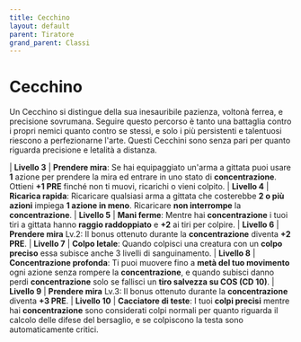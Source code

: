 ```yaml
---
title: Cecchino
layout: default
parent: Tiratore
grand_parent: Classi
---
```


# **Cecchino**

Un Cecchino si distingue della sua inesauribile pazienza, voltonà ferrea, e precisione sovrumana. Seguire questo percorso è tanto una battaglia contro i propri nemici quanto contro se stessi, e solo i più persistenti e talentuosi riescono a perfezionarne l'arte. Questi Cecchini sono senza pari per quanto riguarda precisione e letalità a distanza.

| **Livello 3**  | **Prendere mira**: Se hai equipaggiato un'arma a gittata puoi usare **1** azione per prendere la mira ed entrare in uno stato di **concentrazione**. Ottieni **+1 PRE** finché non ti muovi, ricarichi o vieni colpito.
| **Livello 4**  | **Ricarica rapida**: Ricaricare qualsiasi arma a gittata che costerebbe **2 o più azioni** impiega **1 azione in meno**. Ricaricare **non interrompe** la **concentrazione**.
| **Livello 5**  | **Mani ferme**: Mentre hai **concentrazione** i tuoi tiri a gittata hanno **raggio raddoppiato** e **+2** ai tiri per colpire.
| **Livello 6**  | **Prendere mira** Lv.2: Il bonus ottenuto durante la **concentrazione** diventa **+2 PRE**.
| **Livello 7**  | **Colpo letale**: Quando colpisci una creatura con un **colpo preciso** essa subisce anche 3 livelli di sanguinamento.
| **Livello 8**  | **Concentrazione profonda**: Ti puoi muovere fino a **metà del tuo movimento** ogni azione senza rompere la **concentrazione**, e quando subisci danno perdi **concentrazione** solo se fallisci un **tiro salvezza su COS (CD 10)**.
| **Livello 9**  | **Prendere mira** Lv.3: Il bonus ottenuto durante la **concentrazione** diventa **+3 PRE**.
| **Livello 10**  | **Cacciatore di teste**: I tuoi **colpi precisi** mentre hai **concentrazione** sono considerati colpi normali per quanto riguarda il calcolo delle difese del bersaglio, e se colpiscono la testa sono automaticamente critici.